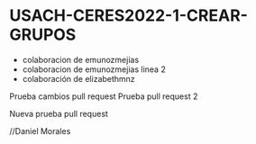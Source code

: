 # USACH-CERES2022-1-CREAR-GRUPOS

* colaboracion de emunozmejias
* colaboracion de emunozmejias linea 2
* colaboración de elizabethmnz

Prueba cambios pull request 
Prueba pull request 2

Nueva prueba pull request 

//Daniel Morales

